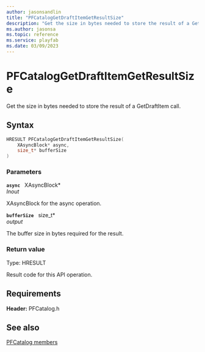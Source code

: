 ```yaml
---
author: jasonsandlin
title: "PFCatalogGetDraftItemGetResultSize"
description: "Get the size in bytes needed to store the result of a GetDraftItem call."
ms.author: jasonsa
ms.topic: reference
ms.service: playfab
ms.date: 03/09/2023
---
```


# PFCatalogGetDraftItemGetResultSize  

Get the size in bytes needed to store the result of a GetDraftItem call.  

## Syntax  
  
```cpp
HRESULT PFCatalogGetDraftItemGetResultSize(  
    XAsyncBlock* async,  
    size_t* bufferSize  
)  
```  
  
### Parameters  
  
**`async`** &nbsp; XAsyncBlock*  
*_Inout_*  
  
XAsyncBlock for the async operation.  
  
**`bufferSize`** &nbsp; size_t*  
*output*  
  
The buffer size in bytes required for the result.  
  
  
### Return value
Type: HRESULT
  
Result code for this API operation.
  
  
## Requirements  
  
**Header:** PFCatalog.h
  
## See also  
[PFCatalog members](../pfcatalog_members.md)  

  
  
